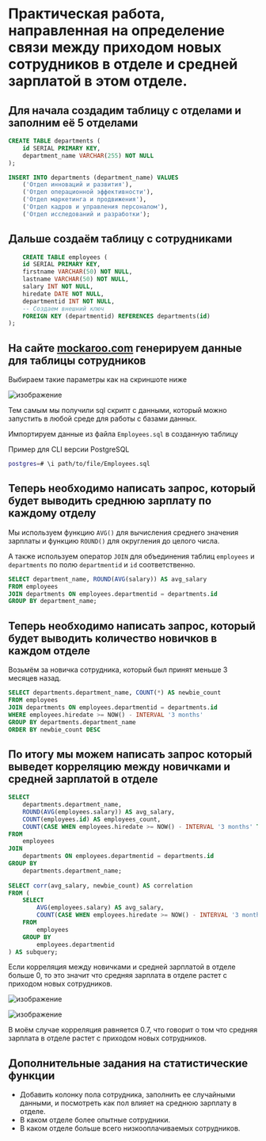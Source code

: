 # Практическая работа, направленная на определение связи между приходом новых сотрудников в отделе и средней зарплатой в этом отделе.

## Для начала создадим таблицу с отделами и заполним её 5 отделами

```sql
CREATE TABLE departments (
    id SERIAL PRIMARY KEY,
    department_name VARCHAR(255) NOT NULL
);

INSERT INTO departments (department_name) VALUES
    ('Отдел инноваций и развития'),
    ('Отдел операционной эффективности'),
    ('Отдел маркетинга и продвижения'),
    ('Отдел кадров и управления персоналом'),
    ('Отдел исследований и разработки');
```
## Дальше создаём таблицу с сотрудниками
    
```sql
    CREATE TABLE employees (
    id SERIAL PRIMARY KEY,
    firstname VARCHAR(50) NOT NULL,
    lastname VARCHAR(50) NOT NULL,
    salary INT NOT NULL,
    hiredate DATE NOT NULL,
    departmentid INT NOT NULL,
    -- Создаем внешний ключ
    FOREIGN KEY (departmentid) REFERENCES departments(id)
);
```
## На сайте [mockaroo.com](https://www.mockaroo.com) генерируем данные для таблицы сотрудников
Выбираем такие параметры как на скриншоте ниже

![изображение](https://github.com/necrosskull/sql_tasks/assets/92830706/4ce4c20d-104f-46ea-bd52-7755df772506)


Тем самым мы получили sql скрипт с данными, который можно запустить в любой среде для работы с базами данных.

Импортируем данные из файла `Employees.sql` в созданную таблицу

Пример для CLI версии PostgreSQL

```bash
postgres=# \i path/to/file/Employees.sql
```

## Теперь необходимо написать запрос, который будет выводить среднюю зарплату по каждому отделу

Мы используем функцию `AVG()` для вычисления среднего значения зарплаты и функцию `ROUND()` для округления до целого числа.

А также используем оператор `JOIN` для объединения таблиц `employees` и `departments` по полю `departmentid` и `id` соответственно.

```sql
SELECT department_name, ROUND(AVG(salary)) AS avg_salary
FROM employees
JOIN departments ON employees.departmentid = departments.id
GROUP BY department_name;
```

## Теперь необходимо написать запрос, который будет выводить количество новичков в каждом отделе

Возьмём за новичка сотрудника, который был принят меньше 3 месяцев назад.

```sql
SELECT departments.department_name, COUNT(*) AS newbie_count
FROM employees
JOIN departments ON employees.departmentid = departments.id
WHERE employees.hiredate >= NOW() - INTERVAL '3 months'
GROUP BY departments.department_name
ORDER BY newbie_count DESC
```

## По итогу мы можем написать запрос который выведет корреляцию между новичками и средней зарплатой в отделе

```sql
SELECT
    departments.department_name,
    ROUND(AVG(employees.salary)) AS avg_salary,
    COUNT(employees.id) AS employees_count,
    COUNT(CASE WHEN employees.hiredate >= NOW() - INTERVAL '3 months' THEN 1 ELSE NULL END) AS newbie_count
FROM
    employees
JOIN
    departments ON employees.departmentid = departments.id
GROUP BY
    departments.department_name;
    
SELECT corr(avg_salary, newbie_count) AS correlation
FROM (
    SELECT
        AVG(employees.salary) AS avg_salary,
        COUNT(CASE WHEN employees.hiredate >= NOW() - INTERVAL '3 months' THEN 1 ELSE NULL END) AS newbie_count
    FROM
        employees
    GROUP BY
        employees.departmentid
) AS subquery;
```
Если корреляция между новичками и средней зарплатой в отделе больше 0, то это значит что средняя зарплата в отделе растет с приходом новых сотрудников.

![изображение](https://github.com/necrosskull/sql_tasks/assets/92830706/d7587654-05d4-4515-85e7-1e73995f12be)


![изображение](https://github.com/necrosskull/sql_tasks/assets/92830706/c07d0170-422a-4af9-b38a-3628c37ec039)

В моём случае корреляция равняется 0.7, что говорит о том что средняя зарплата в отделе растет с приходом новых сотрудников.

## Дополнительные задания на статистические функции
- Добавить колонку пола сотрудника, заполнить ее случайными данными, и посмотреть как пол влияет на среднюю зарплату в отделе.
- В каком отделе более опытные сотрудники.
- В каком отделе больше всего низкооплачиваемых сотрудников.
